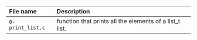 | File name | Description |
| :-------- | :---------- |
|`0-print_list.c` | function that prints all the elements of a list\_t list. |
